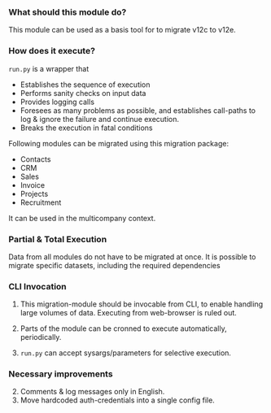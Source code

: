 ### What should this module do?

This module can be used as a basis tool for to migrate v12c to v12e.

### How does it execute?

`run.py` is a wrapper that 

- Establishes the sequence of execution
- Performs sanity checks on input data
- Provides logging calls
- Foresees as many problems as possible, and establishes call-paths to log & ignore the failure and continue execution.
- Breaks the execution in fatal conditions


Following modules can be migrated using this migration package:

- Contacts
- CRM
- Sales
- Invoice
- Projects
- Recruitment

It can be used in the multicompany context.

### Partial & Total Execution

Data from all modules do not have to be migrated at once. 
It is possible to migrate specific datasets, including the required dependencies

### CLI Invocation

1. This migration-module should be invocable from CLI, to enable handling large volumes of data.
Executing from web-browser is ruled out.

2. Parts of the module can be cronned to execute automatically, periodically.

3. `run.py` can accept sysargs/parameters for selective execution.

### Necessary improvements


2. Comments & log messages only in English.
3. Move hardcoded auth-credentials into a single config file.